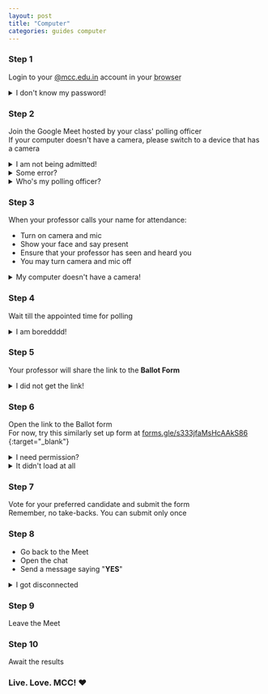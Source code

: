 ```yaml
---
layout: post
title: "Computer"
categories: guides computer
---
```


### Step 1

Login to your [@mcc.edu.in](#) account in your
<abbr title="Chrome, Firefox, Opera, Safari, or any other">
browser</abbr>

<details>
<summary>I don't know my password!</summary>
<ul>
<li>Never reset it before? Ask your class rep for the default password</li>
<li>Reset it but forgot? Use the <b>Forgot password</b> option</li>
</ul>
</details>

### Step 2

Join the Google Meet hosted by your class' polling officer  
If your computer doesn't have a camera, please switch to a device that has a camera

<details>
<summary>I am not being admitted!</summary>
<ul>
<li>Click on Switch account on the bottom and choose the @mcc.edu.in account and try again</li>
</ul>
</details>

<details>
<summary>Some error?</summary>
<ul>
<li>It says you cannot start the meeting or that you
are not an administrator?</li>
<li>The poll attendance has not yet started</li> 
<li>Please wait a while and join again</li>
</ul>
</details>

<details>
<summary>Who's my polling officer?</summary>
<ul><li>Ask your class rep</li></ul>
</details>

### Step 3

When your professor calls your name for attendance:

- Turn on camera and mic
- Show your face and say present
- Ensure that your professor has seen and heard you
- You may turn camera and mic off

<details>
<summary>My computer doesn't have a camera!</summary>
<ul>
<li>Please use a device with a camera</li>
<li>Not showing your face for video verification will result in removal from Meet</li>
<li>This is to prevent misuse of votes</li>
</ul>
</details>

### Step 4

Wait till the appointed time for polling

<details>
<summary>I am boredddd!</summary>
<ul>
<li>If this were in real-life you'd be standing the entire time. 😑</li>
<li>This way you at least get to sit! 🎉 </li>
</ul>
</details>

### Step 5

Your professor will share the link to the **Ballot Form**

<details>
<summary>I did not get the link!</summary>
<ul>
<li>Ask your professor where they have shared the link</li>
</ul>
</details>

### Step 6

Open the link to the Ballot form  
For now, try this similarly set up form at [forms.gle/s333jfaMsHcAAkS86](//forms.gle/s333jfaMsHcAAkS86)
{:target="\_blank"}

<details>
<summary>I need permission?</summary>

<ul>
<li>Check if you are logged in on your browser. Refer <a href="#step-1b">Step 1</a></li>

</ul>

</details>
<details>
<summary>It didn't load at all</summary>
<ul>
<li>Check your internet</li>
</ul>
</details>

### Step 7

Vote for your preferred candidate and submit the form  
Remember, no take-backs. You can submit only once

### Step 8

- Go back to the Meet
- Open the chat
- Send a message saying "**YES**"

<details>
<summary>I got disconnected</summary>
<b>You can:</b>
<ul> 
<li>Try joining again</li>
<li>Ask a friend to send a message with your name saying "<b>YES</b>"</li>
</ul>
</details>

### Step 9

Leave the Meet

### Step 10

Await the results

<h3 class="slogan">Live. Love. MCC! ❤️ </h3>

<!--
<details>
<summary></summary>
<ul>
<li></li>
</ul>
</details>
-->
